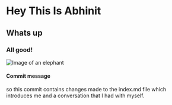 # Hey This Is Abhinit 
## Whats up
### All good!



![Image of an elephant](https://images.pexels.com/photos/1054655/pexels-photo-1054655.jpeg)






#### Commit message 
so this commit contains changes made to the index.md file which introduces me and a conversation that I had with myself. 





